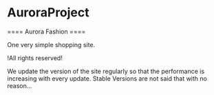 # AuroraProject
====
Aurora Fashion ====


One very simple shopping site.

!All rights reserved!

We update the version of the site regularly so that the performance is increasing with every update. Stable Versions are not said that with no reason...
